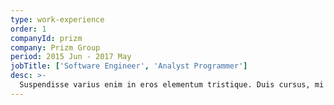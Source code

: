 ```yaml
---
type: work-experience
order: 1
companyId: prizm
company: Prizm Group
period: 2015 Jun - 2017 May
jobTitle: ['Software Engineer', 'Analyst Programmer']
desc: >-
  Suspendisse varius enim in eros elementum tristique. Duis cursus, mi quis viverra ornare, eros dolor interdum nulla.
---
```

